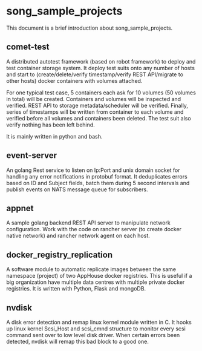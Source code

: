 # song_sample_projectsThis document is a brief introduction about song_sample_projects.## comet-testA distributed autotest framework (based on robot framework) to deploy and test container storage system. It deploy test suits onto any number of hosts and start to (create/delete/verify timestamp/verify REST API/migrate to other hosts) docker containers with volumes attached.  For one typical test case, 5 containers each ask for 10 volumes (50 volumes in total) will be created. Containers and volumes will be inspected and verified. REST API to storage metadata/scheduler will be verified. Finally, series of timestamps will be written from container to each volume and verified before all volumes and containers been deleted. The test suit also verify nothing has been left behind.It is mainly written in python and bash. ## event-serverAn golang Rest service to listen on Ip:Port and unix domain socket for handling any error notifications in protobuf format. It deduplicates errors based on ID and Subject fields, batch them during 5 second intervals and publish events on NATS message queue for subscribers.## appnetA sample golang backend REST API server to manipulate network configuration. Work with the code on rancher server (to create docker native network) and rancher network agent on each host.## docker_registry_replicationA software module to automatic replicate images between the same namespace (project) of two AppHouse docker registries. This is useful if a big organization have multiple data centres with multiple private docker registries. It is written with Python, Flask and mongoDB.## nvdiskA disk error detection and remap linux kernel module written in C. It hooks up linux kernel Scsi_Host and scsi_cmnd structure to monitor every scsi command sent over to low level disk driver. When certain errors been detected, nvdisk will remap this bad block to a good one.
